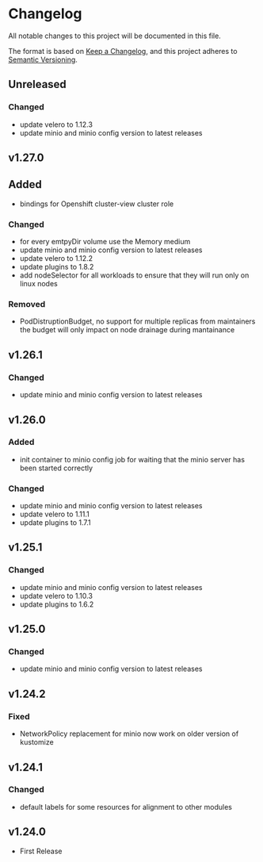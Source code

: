 # Changelog

All notable changes to this project will be documented in this file.

The format is based on [Keep a Changelog](https://keepachangelog.com/en/1.0.0/),
and this project adheres to [Semantic Versioning](https://semver.org/spec/v2.0.0.html).

## Unreleased

### Changed

- update velero to 1.12.3
- update minio and minio config version to latest releases

## v1.27.0

## Added

- bindings for Openshift cluster-view cluster role

### Changed

- for every emtpyDir volume use the Memory medium
- update minio and minio config version to latest releases
- update velero to 1.12.2
- update plugins to 1.8.2
- add nodeSelector for all workloads to ensure that they will run only on linux nodes

### Removed

- PodDistruptionBudget, no support for multiple replicas from maintainers the budget will only
	impact on node drainage during mantainance

## v1.26.1

### Changed

- update minio and minio config version to latest releases

## v1.26.0

### Added

- init container to minio config job for waiting that the minio server has been started correctly

### Changed

- update minio and minio config version to latest releases
- update velero to 1.11.1
- update plugins to 1.7.1

## v1.25.1

### Changed

- update minio and minio config version to latest releases
- update velero to 1.10.3
- update plugins to 1.6.2

## v1.25.0

### Changed

- update minio and minio config version to latest releases

## v1.24.2

### Fixed

- NetworkPolicy replacement for minio now work on older version of kustomize

## v1.24.1

### Changed

- default labels for some resources for alignment to other modules

## v1.24.0

- First Release
